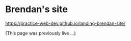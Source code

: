 # Brendan's site

https://practice-web-dev.github.io/landing-brendan-site/

(This page was previously live ...)
